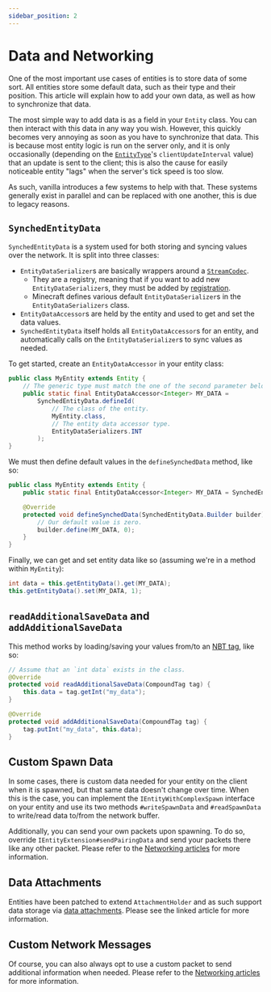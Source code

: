 ```yaml
---
sidebar_position: 2
---
```

# Data and Networking

One of the most important use cases of entities is to store data of some sort. All entities store some default data, such as their type and their position. This article will explain how to add your own data, as well as how to synchronize that data.

The most simple way to add data is as a field in your `Entity` class. You can then interact with this data in any way you wish. However, this quickly becomes very annoying as soon as you have to synchronize that data. This is because most entity logic is run on the server only, and it is only occasionally (depending on the [`EntityType`][entitytype]'s `clientUpdateInterval` value) that an update is sent to the client; this is also the cause for easily noticeable entity "lags" when the server's tick speed is too slow.

As such, vanilla introduces a few systems to help with that. These systems generally exist in parallel and can be replaced with one another, this is due to legacy reasons.

## `SynchedEntityData`

`SynchedEntityData` is a system used for both storing and syncing values over the network. It is split into three classes:

- `EntityDataSerializer`s are basically wrappers around a [`StreamCodec`][streamcodec].
    - They are a registry, meaning that if you want to add new `EntityDataSerializer`s, they must be added by [registration].
    - Minecraft defines various default `EntityDataSerializer`s in the `EntityDataSerializers` class.
- `EntityDataAccessor`s are held by the entity and used to get and set the data values.
- `SynchedEntityData` itself holds all `EntityDataAccessor`s for an entity, and automatically calls on the `EntityDataSerializer`s to sync values as needed.

To get started, create an `EntityDataAccessor` in your entity class:

```java
public class MyEntity extends Entity {
    // The generic type must match the one of the second parameter below.
    public static final EntityDataAccessor<Integer> MY_DATA =
        SynchedEntityData.defineId(
            // The class of the entity.
            MyEntity.class,
            // The entity data accessor type.
            EntityDataSerializers.INT
        );
}
```

We must then define default values in the `defineSynchedData` method, like so:

```java
public class MyEntity extends Entity {
    public static final EntityDataAccessor<Integer> MY_DATA = SynchedEntityData.defineId(MyEntity.class, EntityDataSerializers.INT);

    @Override
    protected void defineSynchedData(SynchedEntityData.Builder builder) {
        // Our default value is zero.
        builder.define(MY_DATA, 0);
    }
}
```

Finally, we can get and set entity data like so (assuming we're in a method within `MyEntity`):

```java
int data = this.getEntityData().get(MY_DATA);
this.getEntityData().set(MY_DATA, 1);
```

## `readAdditionalSaveData` and `addAdditionalSaveData`

This method works by loading/saving your values from/to an [NBT tag][nbt], like so:

```java
// Assume that an `int data` exists in the class.
@Override
protected void readAdditionalSaveData(CompoundTag tag) {
    this.data = tag.getInt("my_data");
}

@Override
protected void addAdditionalSaveData(CompoundTag tag) {
    tag.putInt("my_data", this.data);
}
```

## Custom Spawn Data

In some cases, there is custom data needed for your entity on the client when it is spawned, but that same data doesn't change over time. When this is the case, you can implement the `IEntityWithComplexSpawn` interface on your entity and use its two methods `#writeSpawnData` and `#readSpawnData` to write/read data to/from the network buffer.

Additionally, you can send your own packets upon spawning. To do so, override `IEntityExtension#sendPairingData` and send your packets there like any other packet. Please refer to the [Networking articles][networking] for more information.

## Data Attachments

Entities have been patched to extend `AttachmentHolder` and as such support data storage via [data attachments][attachment]. Please see the linked article for more information.

## Custom Network Messages

Of course, you can also always opt to use a custom packet to send additional information when needed. Please refer to the [Networking articles][networking] for more information.

[attachment]: ../datastorage/attachments.md
[entitytype]: index.md#entitytype
[nbt]: ../datastorage/nbt.md
[networking]: ../networking/index.md
[registration]: ../concepts/registries.md#methods-for-registering
[streamcodec]: ../networking/streamcodecs.md
